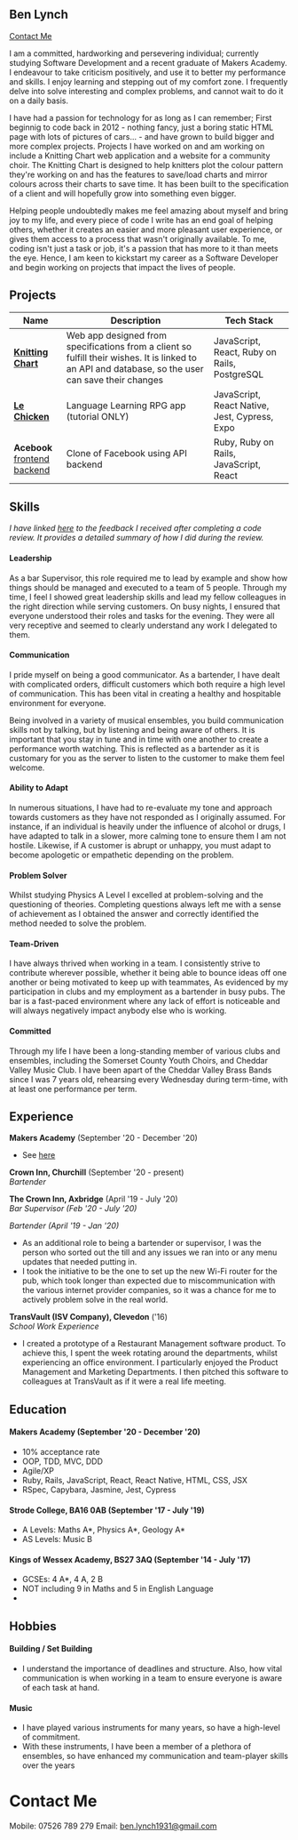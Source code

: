 ## Ben Lynch 
[Contact Me](#Contact)

I am a committed, hardworking and persevering individual; currently studying Software Development and a recent graduate of Makers Academy. I endeavour to take criticism positively, and use it to better my performance and skills. I enjoy learning and stepping out of my comfort zone. I frequently delve into solve interesting and complex problems, and cannot wait to do it on a daily basis.

I have had a passion for technology for as long as I can remember; First beginnig to code back in 2012 - nothing fancy, just a boring static HTML page with lots of pictures of cars... - and have grown to build bigger and more complex projects. Projects I have worked on and am working on include a Knitting Chart web application and a website for a community choir. The Knitting Chart is designed to help knitters plot the colour pattern they're working on and has the features to save/load charts and mirror colours across their charts to save time. It has been built to the specification of a client and will hopefully grow into something even bigger.
 
Helping people undoubtedly makes me feel amazing about myself and bring joy to my life, and every piece of code I write has an end goal of helping others, whether it creates an easier and more pleasant user experience, or gives them access to a process that wasn't originally available. To me, coding isn't just a task or job, it's a passion that has more to it than meets the eye. Hence, I am keen to kickstart my career as a Software Developer and begin working on projects that impact the lives of people.

## Projects

| Name                         | Description       | Tech Stack        |
| ---------------------------- | ----------------- | ----------------- |
| [**Knitting Chart**](https://github.com/benlynch1931/Knitting-Chart) | Web app designed from specifications from a client so fulfill their wishes. It is linked to an API and database, so the user can save their changes | JavaScript, React, Ruby on Rails, PostgreSQL |
| [**Le Chicken**](https://github.com/benlynch1931/Le-Chicken) | Language Learning RPG app (tutorial ONLY) | JavaScript, React Native, Jest, Cypress, Expo |
| **Acebook** <br>[frontend](https://github.com/benlynch1931/Acebook_frontend) [backend](https://github.com/benlynch1931/acebook-quixotic) | Clone of Facebook using API backend | Ruby, Ruby on Rails, JavaScript, React |


## Skills

_I have linked [here](https://drive.google.com/file/d/16ZiUAQcDAD8MbCSNxeQTbas6QAriSpD3/view?usp=sharing) to the feedback I received after completing a code review. It provides a detailed summary of how I did during the review._


#### Leadership

As a bar Supervisor, this role required me to lead by example and show how things should be managed and executed to a team of 5 people. Through my time, I feel I showed great leadership skills and lead my fellow colleagues in the right direction while serving customers. On busy nights, I ensured that everyone understood their roles and tasks for the evening. They were all very receptive and seemed to clearly understand any work I delegated to them.


#### Communication

I pride myself on being a good communicator. As a bartender, I have dealt with complicated orders, difficult customers which both require a high level of communication. This has been vital in creating a healthy and hospitable environment for everyone.

Being involved in a variety of musical ensembles, you build communication skills not by talking, but by listening and being aware of others. It is important that you stay in tune and in time with one another to create a performance worth watching. This is reflected as a bartender as it is customary for you as the server to listen to the customer to make them feel welcome. 


#### Ability to Adapt

In numerous situations, I have had to re-evaluate my tone and approach towards customers as they have not responded as I originally assumed. For instance, if an individual is heavily under the influence of alcohol or drugs, I have adapted to talk in a slower, more calming tone to ensure them I am not hostile. Likewise, if A customer is abrupt or unhappy, you must adapt to become apologetic or empathetic depending on the problem.


#### Problem Solver

Whilst studying Physics A Level I excelled at problem-solving and the questioning of theories. Completing questions always left me with a sense of achievement as I obtained the answer and correctly identified the method needed to solve the problem.

#### Team-Driven

I have always thrived when working in a team. I consistently strive to contribute wherever possible, whether it being able to bounce ideas off one another or being motivated to keep up with teammates, As evidenced by my participation in clubs and my employment as a bartender in busy pubs. The bar is a fast-paced environment where any lack of effort is noticeable and will always negatively impact anybody else who is working.

#### Committed

Through my life I have been a long-standing member of various clubs and ensembles, including the Somerset County Youth Choirs, and Cheddar Valley Music Club. I have been apart of the Cheddar Valley Brass Bands since I was 7 years old, rehearsing every Wednesday during term-time, with at least one performance per term.


## Experience

**Makers Academy** (September '20 - December '20)

- See [here](#Education)


**Crown Inn, Churchill** (September '20 - present)  
_Bartender_


**The Crown Inn, Axbridge** (April '19 - July '20)  
_Bar Supervisor (Feb '20 - July '20)_

_Bartender (April '19 - Jan '20)_

- As an additional role to being a bartender or supervisor, I was the person who sorted out the till and any issues we ran into or any menu updates that needed putting in.
- I took the initiative to be the one to set up the new Wi-Fi router for the pub, which took longer than expected due to miscommunication with the various internet provider companies, so it was a chance for me to actively problem solve in the real world.

**TransVault (ISV Company), Clevedon** ('16)  
_School Work Experience_

- I created a prototype of a Restaurant Management software product. To achieve this, I spent the week rotating around the departments, whilst experiencing an office environment. I particularly enjoyed the Product Management and Marketing Departments. I then pitched this software to colleagues at TransVault as if it were a real life meeting.




## <a name='Education'>Education</a>

#### <a name='Makers'>Makers Academy (September '20 - December '20)</a>


- 10% acceptance rate
- OOP, TDD, MVC, DDD
- Agile/XP
- Ruby, Rails, JavaScript, React, React Native, HTML, CSS, JSX
- RSpec, Capybara, Jasmine, Jest, Cypress

#### Strode College, BA16 0AB (September '17 - July '19)

- A Levels: Maths A\*, Physics A\*, Geology A\*
- AS Levels: Music B

#### Kings of Wessex Academy, BS27 3AQ (September '14 - July '17)

- GCSEs: 4 A*, 4 A, 2 B
- NOT including 9 in Maths and 5 in English Language
-

## Hobbies

#### Building / Set Building

- I understand the importance of deadlines and structure. Also, how vital communication is when working in a team to ensure everyone is aware of each task at hand.

#### Music

- I have played various instruments for many years, so have a high-level of commitment.
- With these instruments, I have been a member of a plethora of ensembles, so have enhanced my communication and team-player skills over the years


# <a name='Contact'>Contact Me</a>

Mobile: 07526 789 279
Email: ben.lynch1931@gmail.com
